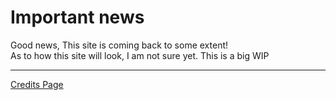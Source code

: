 # Important news
Good news, This site is coming back to some extent!\
As to how this site will look, I am not sure yet. This is a big WIP

---

[Credits Page](/credits/index.md)
<!--
# My links page
This page is "My Links" page. Here you will find a few links to different things I have made or work on.

These links are subject to change without notice and may not always work.

### These are my other Pages
[Homepage](https://ath0rus.github.io/Home)\
[Projects](https://ath0rus.github.io/Projects)

### Other links
[Python Tutorial](https://github.com/ath0rus/Python-Tutorial)\
[GitHub account](https://github.com/ath0rus)\
[Cordless Cat](https://discord.gg/q62V7SRfxE) (my Discord server)\
[Youtube](https://www.youtube.com/channel/UCJjoKeRSMz5Lt2XwNVmxmQQ)\
[Twitter](https://twitter.com/ath0rus)\
[Stack Overflow](https://stackoverflow.com/users/10312341/ath0rus)
-->
